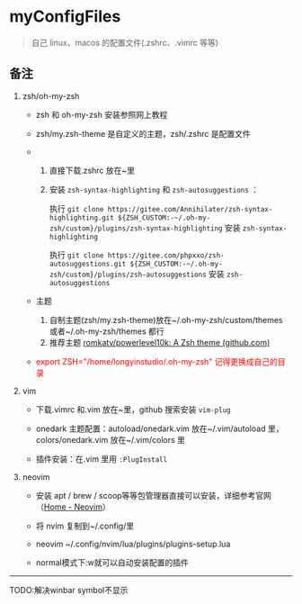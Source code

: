# myConfigFiles

> 自己 linux、macos 的配置文件(.zshrc、.vimrc 等等)

## 备注

1. zsh/oh-my-zsh

   - zsh 和 oh-my-zsh 安装参照网上教程

   - zsh/my.zsh-theme 是自定义的主题，zsh/.zshrc 是配置文件

   - 1. 直接下载.zshrc 放在~里

     2. 安装 `zsh-syntax-highlighting` 和 `zsh-autosuggestions` ：

        执行 `git clone https://gitee.com/Annihilater/zsh-syntax-highlighting.git ${ZSH_CUSTOM:-~/.oh-my-zsh/custom}/plugins/zsh-syntax-highlighting` 安装 `zsh-syntax-highlighting`

        执行 `git clone https://gitee.com/phpxxo/zsh-autosuggestions.git ${ZSH_CUSTOM:-~/.oh-my-zsh/custom}/plugins/zsh-autosuggestions` 安装 `zsh-autosuggestions`

   - 主题

     1. 自制主题(zsh/my.zsh-theme)放在\~/.oh-my-zsh/custom/themes 或者\~/.oh-my-zsh/themes 都行
     2. 推荐主题 [romkatv/powerlevel10k: A Zsh theme (github.com)](https://github.com/romkatv/powerlevel10k)

   - <font color=red>export ZSH="/home/longyinstudio/.oh-my-zsh" 记得更换成自己的目录</font>

2. vim

   - 下载.vimrc 和.vim 放在~里，github 搜索安装 `vim-plug`

   - onedark 主题配置：autoload/onedark.vim 放在\~/.vim/autoload 里，colors/onedark.vim 放在\~/.vim/colors 里

   - 插件安装：在.vim 里用 `:PlugInstall`


3. neovim

   - 安装 apt / brew / scoop等等包管理器直接可以安装，详细参考官网（[Home - Neovim](https://neovim.io/)）

   - 将 nvim 复制到\~/.config/里
   - neovim \~/.config/nvim/lua/plugins/plugins-setup.lua
   - normal模式下:w就可以自动安装配置的插件

---

TODO:解决winbar symbol不显示
